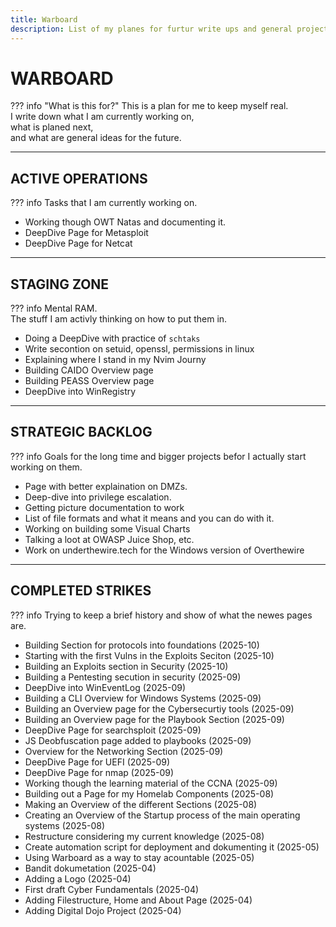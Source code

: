 ```yaml
---
title: Warboard
description: List of my planes for furtur write ups and general project ideas.  
---
```


# WARBOARD

??? info "What is this for?"
    This is a plan for me to keep myself real.  
    I write down what I am currently working on,  
    what is planed next,  
    and what are general ideas for the future.  

---
## ACTIVE OPERATIONS
??? info
    Tasks that I am currently working on.

- Working though OWT Natas and documenting it.
- DeepDive Page for Metasploit
- DeepDive Page for Netcat

---
## STAGING ZONE
??? info 
    Mental RAM.  
    The stuff I am activly thinking on how to put them in.  

- Doing a DeepDive with practice of `schtaks`
- Write secontion on setuid, openssl, permissions in linux
- Explaining where I stand in my Nvim Journy
- Building CAIDO Overview page
- Building PEASS Overview page
- DeepDive into WinRegistry

---
## STRATEGIC BACKLOG
??? info
    Goals for the long time and bigger projects befor I actually start working on them.  

- Page with better explaination on DMZs. 
- Deep-dive into privilege escalation.
- Getting picture documentation to work
- List of file formats and what it means and you can do with it. 
- Working on building some Visual Charts
- Talking a loot at OWASP Juice Shop, etc. 
- Work on underthewire.tech for the Windows version of Overthewire

---
## COMPLETED STRIKES
??? info
    Trying to keep a brief history and show of what the newes pages are.  

- Building Section for protocols into foundations (2025-10)
- Starting with the first Vulns in the Exploits Seciton (2025-10)
- Building an Exploits section in Security (2025-10)
- Building a Pentesting secution in security (2025-09)
- DeepDive into WinEventLog (2025-09)
- Building a CLI Overview for Windows Systems (2025-09)
- Building an Overview page for the Cybersecurtiy tools (2025-09)
- Building an Overview page for the Playbook Section (2025-09)
- DeepDive Page for searchsploit (2025-09)
- JS Deobfuscation page added to playbooks (2025-09)
- Overview for the Networking Section (2025-09)
- DeepDive Page for UEFI (2025-09)
- DeepDive Page for nmap (2025-09)
- Working though the learning material of the CCNA (2025-09)
- Building out a Page for my Homelab Components (2025-08)
- Making an Overview of the different Sections (2025-08)
- Creating an Overview of the Startup process of the main operating systems (2025-08)
- Restructure considering my current knowledge (2025-08)
- Create automation script for deployment and dokumenting it (2025-05)
- Using Warboard as a way to stay acountable (2025-05)
- Bandit dokumetation (2025-04)
- Adding a Logo (2025-04)
- First draft Cyber Fundamentals (2025-04)
- Adding Filestructure, Home and About Page (2025-04)
- Adding Digital Dojo Project (2025-04)
